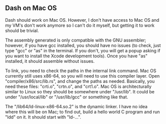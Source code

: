 ## Dash on Mac OS

Dash should work on Mac OS. However, I don't have access to Mac OS and my VM's don't work anymore so I can't do it myself, but getting it to work should be trivial.

The assembly generated is only compatible with the GNU assembler; however, if you have gcc installed, you should have no issues (to check, just type "gcc" or "as" in the terminal. If you don't, you will get a popup asking if you want to install the Xcode development tools). Once you have "as" installed, it should assemble without issues.

To link, you need to check the paths in the internal link command. Mac OS currently still uses x86-64, so you will need to use this compiler layer. Open "compiler/x86/src/lib.rs", and change the paths as needed. Basically, you need these files: "crti.o", "crtn.o", and "crt1.o". Mac OS is architecturally similar to Linux so they should be somewhere under "/usr/lib". It could be under "/usr/local/lib" or "/usr/lib/gcc" or something like that.

The "/lib64/ld-linux-x86-64.so.2" is the dynamic linker. I have no idea where this will be on Mac; to find out, build a hello world C program and run "ldd" on it. It should start with "ld-...".

